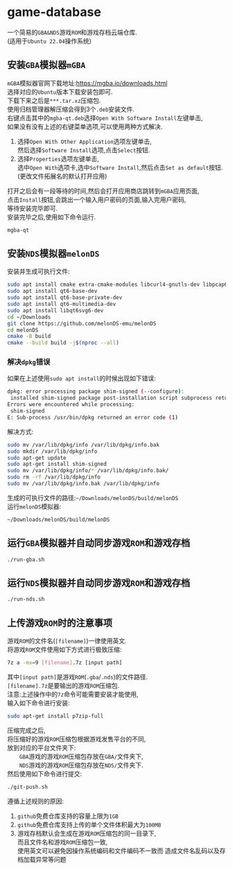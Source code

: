 # game-database
一个简易的`GBA&NDS`游戏`ROM`和游戏存档云端仓库.  
(适用于`Ubuntu 22.04`操作系统)  
## 安装`GBA`模拟器`mGBA`
`mGBA`模拟器官网下载地址:<https://mgba.io/downloads.html>  
选择对应的`Ubuntu`版本下载安装包即可.  
下载下来之后是`***.tar.xz`压缩包.  
使用归档管理器解压缩会得到3个`.deb`安装文件.  
右键点击其中的`mgba-qt.deb`选择`Open With Software Install`左键单击,  
如果没有没有上述的右键菜单选项,可以使用两种方式解决.  
1. 选择`Open With Other Application`选项左键单击,  
然后选择`Software Install`选项,点击`Select`按钮.  
2. 选择`Properties`选项左键单击,  
选中`Open With`选项卡,选中`Software Install`,然后点击`Set as default`按钮.  
(更改文件拓展名的默认打开应用)  

打开之后会有一段等待的时间,然后会打开应用商店跳转到`mGBA`应用页面,  
点击`Install`按钮,会跳出一个输入用户密码的页面,输入完用户密码,  
等待安装完毕即可.  
安装完毕之后,使用如下命令运行.  
```bash
mgba-qt
```
## 安装`NDS`模拟器`melonDS`
安装并生成可执行文件:  
```bash
sudo apt install cmake extra-cmake-modules libcurl4-gnutls-dev libpcap0.8-dev libsdl2-dev libarchive-dev libenet-dev libzstd-dev
sudo apt install qt6-base-dev
sudo apt install qt6-base-private-dev
sudo apt install qt6-multimedia-dev
sudo apt install libqt6svg6-dev
cd ~/Downloads
git clone https://github.com/melonDS-emu/melonDS
cd melonDS
cmake -B build
cmake --build build -j$(nproc --all)
```
### 解决`dpkg`错误
如果在上述使用`sudo apt install`的时候出现如下错误:  
```bash
dpkg: error processing package shim-signed (--configure):
 installed shim-signed package post-installation script subprocess returned error exit status 127
Errors were encountered while processing:
 shim-signed
E: Sub-process /usr/bin/dpkg returned an error code (1)
```
解决方式:  
```bash
sudo mv /var/lib/dpkg/info /var/lib/dpkg/info.bak
sudo mkdir /var/lib/dpkg/info
sudo apt-get update
sudo apt-get install shim-signed
sudo mv /var/lib/dpkg/info/* /var/lib/dpkg/info.bak/
sudo rm -rf /var/lib/dpkg/info
sudo mv /var/lib/dpkg/info.bak /var/lib/dpkg/info
```
生成的可执行文件的路径:`~/Downloads/melonDS/build/melonDS`  
运行`melonDS`模拟器:  
```bash
~/Downloads/melonDS/build/melonDS
```
## 运行`GBA`模拟器并自动同步游戏`ROM`和游戏存档
```bash
./run-gba.sh
```
## 运行`NDS`模拟器并自动同步游戏`ROM`和游戏存档
```bash
./run-nds.sh
```
## 上传游戏`ROM`时的注意事项
游戏`ROM`的文件名(`[filename]`)一律使用英文.  
将游戏`ROM`文件使用如下方式进行极致压缩:  
```bash
7z a -mx=9 [filename].7z [input path]
```
其中`[input path]`是游戏`ROM`(`.gba`/`.nds`)的文件路径.  
`[filename].7z`是要输出的游戏`ROM`压缩包.  
注意:上述操作中的`7z`命令可能需要安装才能使用,  
输入如下命令进行安装:  
```bash
sudo apt-get install p7zip-full
```
压缩完成之后,  
将压缩好的游戏`ROM`压缩包根据游戏发售平台的不同,  
放到对应的平台文件夹下:  
&emsp;&emsp;`GBA`游戏的游戏`ROM`压缩包存放在`GBA/`文件夹下,  
&emsp;&emsp;`NDS`游戏的游戏`ROM`压缩包存放在`NDS/`文件夹下.  
然后使用如下命令进行提交:  
```bash
./git-push.sh
```
遵循上述规则的原因:  
1. `github`免费仓库支持的容量上限为`1GB`  
2. `github`免费仓库支持上传的单个文件体积最大为`100MB`  
3. 游戏存档默认会生成在游戏`ROM`压缩包的同一目录下,  
而且文件名和游戏`ROM`压缩包一致,  
使用英文可以避免因操作系统编码和文件编码不一致而
造成文件名乱码以及存档加载异常等问题  
